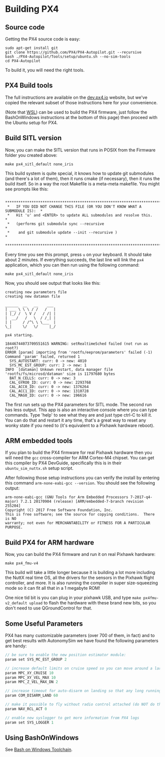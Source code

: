 # Building PX4

## Source code

Getting the PX4 source code is easy:

```shell
sudo apt-get install git
git clone https://github.com/PX4/PX4-Autopilot.git --recursive
bash ./PX4-Autopilot/Tools/setup/ubuntu.sh --no-sim-tools
cd PX4-Autopilot
```

To build it, you will need the right tools.

## PX4 Build tools

The full instructions are available on the [dev.px4.io](https://docs.px4.io/master/en/dev_setup/building_px4.html) website, but we've copied the relevant subset of those instructions here for your convenience.

(Note that [WSL](https://msdn.microsoft.com/en-us/commandline/wsl/install_guide)) can be used to build the PX4 firmware, just follow the BashOnWindows instructions at the bottom of this page) then proceed with the Ubuntu setup for PX4.

## Build SITL version

Now, you can make the SITL version that runs in POSIX from the Firmware folder you created above:

```shell
make px4_sitl_default none_iris
```

This build system is quite special, it knows how to update git submodules (and there's a lot of them), then it runs cmake (if necessary), then it runs the build itself. So in a way the root Makefile is a meta-meta makefile. You might see prompts like this:

```shell
 *******************************************************************************
 *   IF YOU DID NOT CHANGE THIS FILE (OR YOU DON'T KNOW WHAT A SUBMODULE IS):  *
 *   Hit 'u' and <ENTER> to update ALL submodules and resolve this.            *
 *   (performs git submodule sync --recursive                                  *
 *    and git submodule update --init --recursive )                            *
 *******************************************************************************
```

Every time you see this prompt, press `u` on your keyboard. It should take about 2 minutes. If everything succeeds, the last line will link the `px4` application, which you can then run using the following command:

```shell
make px4_sitl_default none_iris
```

Now, you should see output that looks like this:

```shell
creating new parameters file
creating new dataman file

______  __   __    ___ 
| ___ \ \ \ / /   /   |
| |_/ /  \ V /   / /| |
|  __/   /   \  / /_| |
| |     / /^\ \ \___  |
\_|     \/   \/     |_/

px4 starting.

18446744073709551615 WARNING: setRealtimeSched failed (not run as root?)
ERROR [param] importing from 'rootfs/eeprom/parameters' failed (-1)
Command 'param' failed, returned 1
  SYS_AUTOSTART: curr: 0 -> new: 4010
  SYS_MC_EST_GROUP: curr: 2 -> new: 1
INFO  [dataman] Unkown restart, data manager file 'rootfs/fs/microsd/dataman' size is 11797680 bytes
  BAT_N_CELLS: curr: 0 -> new: 3
  CAL_GYRO0_ID: curr: 0 -> new: 2293768
  CAL_ACC0_ID: curr: 0 -> new: 1376264
  CAL_ACC1_ID: curr: 0 -> new: 1310728
  CAL_MAG0_ID: curr: 0 -> new: 196616
```

The first run sets up the PX4 parameters for SITL mode. The second run has less output. This app is also an interactive console where you can type commands. Type 'help' to see what they are and just type ctrl-C to kill it. You can do that and restart it any time, that's a great way to reset any wonky state if you need to (it's equivalent to a Pixhawk hardware reboot).

## ARM embedded tools

If you plan to build the PX4 firmware for real Pixhawk hardware then you will need the `gcc` cross-compiler for ARM Cortex-M4 chipset. You can get this compiler by PX4 DevGuide, specifically this is in their `ubuntu_sim_nuttx.sh` setup script.

After following those setup instructions you can verify the install by entering this command `arm-none-eabi-gcc --version`.  You should see the following output:

```text
arm-none-eabi-gcc (GNU Tools for Arm Embedded Processors 7-2017-q4-major) 7.2.1 20170904 (release) [ARM/embedded-7-branch revision 255204]
Copyright (C) 2017 Free Software Foundation, Inc.
This is free software; see the source for copying conditions.  There is NO
warranty; not even for MERCHANTABILITY or FITNESS FOR A PARTICULAR PURPOSE.
```

## Build PX4 for ARM hardware

Now, you can build the PX4 firmware and run it on real Pixhawk hardware:

```shell
make px4_fmu-v4
```

This build will take a little longer because it is building a lot more including the NuttX real time OS, all the drivers for the sensors in the Pixhawk flight controller, and more.  It is also running the compiler in super size-squeezing mode so it can fit all that in a 1 megabyte ROM!

One nice tid bit is you can plug in your pixhawk USB, and type `make px4fmu-v2_default upload` to flash the hardware with these brand new bits, so you don't need to use QGroundControl for that.

## Some Useful Parameters

PX4 has many customizable parameters (over 700 of them, in fact) and to get best results with AutonomySim we have found the following parameters are handy:

```cpp
// be sure to enable the new position estimator module:
param set SYS_MC_EST_GROUP 2

// increase default limits on cruise speed so you can move around a large map more quickly.
param MPC_XY_CRUISE 10             
param MPC_XY_VEL_MAX 10
param MPC_Z_VEL_MAX_DN 2

// increase timeout for auto-disarm on landing so that any long running app doesn't have to worry about it
param COM_DISARM_LAND 60

// make it possible to fly without radio control attached (do NOT do this one on a real drone)
param NAV_RCL_ACT 0

// enable new syslogger to get more information from PX4 logs
param set SYS_LOGGER 1
```

## Using BashOnWindows

See [Bash on Windows Toolchain](https://dev.px4.io/en/setup/dev_env_windows_bash_on_win.html).

